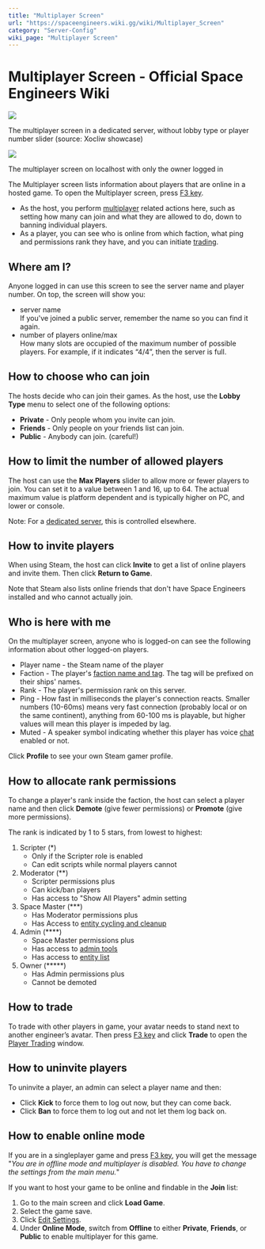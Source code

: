 ```yaml
---
title: "Multiplayer Screen"
url: "https://spaceengineers.wiki.gg/wiki/Multiplayer_Screen"
category: "Server-Config"
wiki_page: "Multiplayer Screen"
---
```


# Multiplayer Screen - Official Space Engineers Wiki

[![](https://spaceengineers.wiki.gg/images/thumb/Multiplayer.png/400px-Multiplayer.png?11c240)](https://spaceengineers.wiki.gg/wiki/File:Multiplayer.png)

The multiplayer screen in a dedicated server, without lobby type or player number slider (source: Xocliw showcase)

[![](https://spaceengineers.wiki.gg/images/thumb/F3_multiplayer_screen_offline.png/400px-F3_multiplayer_screen_offline.png?305899)](https://spaceengineers.wiki.gg/wiki/File:F3_multiplayer_screen_offline.png)

The multiplayer screen on localhost with only the owner logged in

The Multiplayer screen lists information about players that are online in a hosted game. To open the Multiplayer screen, press [F3 key](https://spaceengineers.wiki.gg/wiki/Key_Bindings "Key Bindings").

*   As the host, you perform [multiplayer](https://spaceengineers.wiki.gg/wiki/Multiplayer "Multiplayer") related actions here, such as setting how many can join and what they are allowed to do, down to banning individual players.
*   As a player, you can see who is online from which faction, what ping and permissions rank they have, and you can initiate [trading](https://spaceengineers.wiki.gg/wiki/Player_Trading "Player Trading").

## Where am I?

Anyone logged in can use this screen to see the server name and player number. On top, the screen will show you:

*   server name  
    If you've joined a public server, remember the name so you can find it again.
*   number of players online/max  
    How many slots are occupied of the maximum number of possible players. For example, if it indicates “4/4”, then the server is full.

## How to choose who can join

The hosts decide who can join their games. As the host, use the **Lobby Type** menu to select one of the following options:

*   **Private** - Only people whom you invite can join.
*   **Friends** - Only people on your friends list can join.
*   **Public** - Anybody can join. (careful!)

## How to limit the number of allowed players

The host can use the **Max Players** slider to allow more or fewer players to join. You can set it to a value between 1 and 16, up to 64. The actual maximum value is platform dependent and is typically higher on PC, and lower or console.

Note: For a [dedicated server](https://spaceengineers.wiki.gg/wiki/Setting_up_a_Space_Engineers_Dedicated_Server "Setting up a Space Engineers Dedicated Server"), this is controlled elsewhere.

## How to invite players

When using Steam, the host can click **Invite** to get a list of online players and invite them. Then click **Return to Game**.

Note that Steam also lists online friends that don't have Space Engineers installed and who cannot actually join.

## Who is here with me

On the multiplayer screen, anyone who is logged-on can see the following information about other logged-on players.

*   Player name - the Steam name of the player
*   Faction - The player's [faction name and tag](https://spaceengineers.wiki.gg/wiki/Factions "Factions"). The tag will be prefixed on their ships' names.
*   Rank - The player's permission rank on this server.
*   Ping - How fast in milliseconds the player's connection reacts. Smaller numbers (10-60ms) means very fast connection (probably local or on the same continent), anything from 60-100 ms is playable, but higher values will mean this player is impeded by lag.
*   Muted - A speaker symbol indicating whether this player has voice [chat](https://spaceengineers.wiki.gg/wiki/Chat "Chat") enabled or not.

Click **Profile** to see your own Steam gamer profile.

## How to allocate rank permissions

To change a player's rank inside the faction, the host can select a player name and then click **Demote** (give fewer permissions) or **Promote** (give more permissions).

The rank is indicated by 1 to 5 stars, from lowest to highest:

1.  Scripter (\*)
    *   Only if the Scripter role is enabled
    *   Can edit scripts while normal players cannot
2.  Moderator (\*\*)
    *   Scripter permissions plus
    *   Can kick/ban players
    *   Has access to "Show All Players" admin setting
3.  Space Master (\*\*\*)
    *   Has Moderator permissions plus
    *   Has Access to [entity cycling and cleanup](https://spaceengineers.wiki.gg/wiki/Admin_Screen "Admin Screen")
4.  Admin (\*\*\*\*)
    *   Space Master permissions plus
    *   Has access to [admin tools](https://spaceengineers.wiki.gg/wiki/Admin_Screen "Admin Screen")
    *   Has access to [entity list](https://spaceengineers.wiki.gg/wiki/Admin_Screen "Admin Screen")
5.  Owner (\*\*\*\*\*)
    *   Has Admin permissions plus
    *   Cannot be demoted

## How to trade

To trade with other players in game, your avatar needs to stand next to another engineer’s avatar. Then press [F3 key](https://spaceengineers.wiki.gg/wiki/Key_Bindings "Key Bindings") and click **Trade** to open the [Player Trading](https://spaceengineers.wiki.gg/wiki/Player_Trading "Player Trading") window.

## How to uninvite players

To uninvite a player, an admin can select a player name and then:

*   Click **Kick** to force them to log out now, but they can come back.
*   Click **Ban** to force them to log out and not let them log back on.

## How to enable online mode

If you are in a singleplayer game and press [F3 key](https://spaceengineers.wiki.gg/wiki/Key_Bindings "Key Bindings"), you will get the message "_You are in offline mode and multiplayer is disabled. You have to change the settings from the main menu._"

If you want to host your game to be online and findable in the **Join** list:

1.  Go to the main screen and click **Load Game**.
2.  Select the game save.
3.  Click [Edit Settings](https://spaceengineers.wiki.gg/wiki/World_Settings "World Settings").
4.  Under **Online Mode**, switch from **Offline** to either **Private**, **Friends**, or **Public** to enable multiplayer for this game.